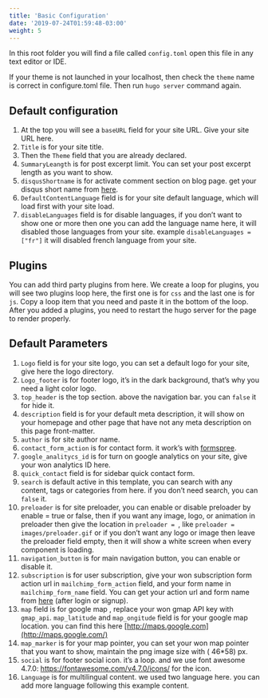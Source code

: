 ```yaml
---
title: 'Basic Configuration'
date: '2019-07-24T01:59:48-03:00'
weight: 5
---
```


In this root folder you will find a file called `config.toml` open this file in any text editor or IDE.

If your theme is not launched in your localhost, then check the `theme` name is correct in configure.toml file. Then run `hugo server` command again.

## Default configuration

1. At the top you will see a `baseURL` field for your site URL. Give your site URL here.
1. `Title` is for your site title.
1. Then the `Theme` field that you are already declared.
1. `SummaryLeangth` is for post excerpt limit. You can set your post excerpt length as you want to show.
1. `disqusShortname` is for activate comment section on blog page. get your disqus short name from [here](https://disqus.com/).
1. `DefaultContentLanguage` field is for your site default language, which will load first with your site load.
1. `disableLanguages` field is for disable languages, if you don’t want to show one or more then one you can add the language name here, it will disabled those languages from your site. example `disableLanguages = ["fr"]` it will disabled french language from your site.

## Plugins

You can add third party plugins from here. We create a loop for plugins, you will see two plugins loop here, the first one is for `css` and the last one is for `js`. Copy a loop item that you need and paste it in the bottom of the loop. After you added a plugins, you need to restart the hugo server for the page to render properly.

## Default Parameters

1. `Logo` field is for your site logo, you can set a default logo for your site, give here the logo directory.
1. `Logo_footer` is for footer logo, it’s in the dark background, that’s why you need a light color logo.
1. `top_header` is the top section. above the navigation bar. you can `false` it for hide it.
1. `description` field is for your default meta description, it will show on your homepage and other page that have not any meta description on this page front-matter.
1. `author` is for site author name.
1. `contact_form_action` is for contact form. it work’s with [formspree](https://formspree.io/).
1. `google_analitycs_id` is for turn on google analytics on your site, give your won analytics ID here.
1. ``quick_contact`` field is for sidebar quick contact form.
1. `search` is default active in this template, you can search with any content, tags or categories from here. if you don’t need search, you can `false` it.
1. `preloader` is for site preloader, you can enable or disable preloader by enable = true or false, then if you want any image, logo, or animation in preloader then give the location in `preloader = `, like `preloader = images/preloader.gif` or if you don’t want any logo or image then leave the preloader field empty, then it will show a white screen when every component is loading.
1. `navigation_button` is for main navigation button, you can enable or disable it.
1. `subscription` is for user subscription, give your won subscription form action url in `mailchimp_form_action` field, and your form name in `mailchimp_form_name` field. You can get your action url and form name from [here](https://us4.admin.mailchimp.com/campaigns/#/create-campaign/explore/form) (after login or signup).
1. `map` field is for google map , replace your won gmap API key with `gmap_api`. `map_latitude` and `map_ongitude` field is for your google map location. you can find this here [http://maps.google.com](http://maps.google.com/)
1. `map_marker` is for your map pointer, you can set your won map pointer that you want to show, maintain the png image size with ( 46\*58) px.
1. `social` is for footer social icon. it’s a loop. and we use font awesome 4.7.0: <https://fontawesome.com/v4.7.0/icons/> for the icon.
1. `Language` is for multilingual content. we used two language here. you can add more language following this example content.
